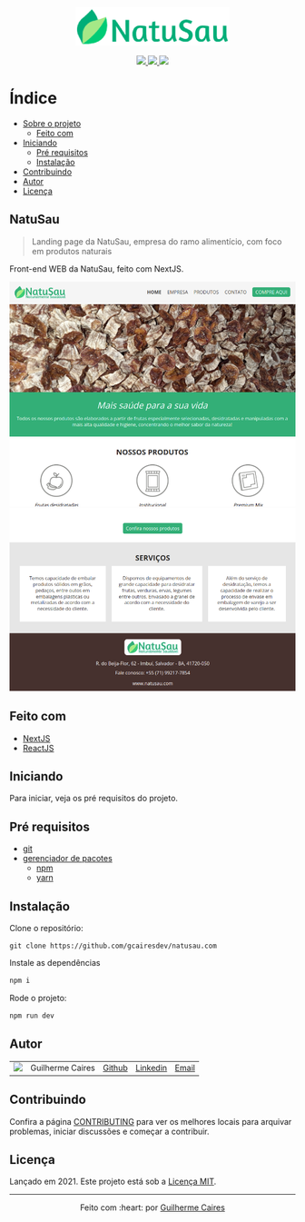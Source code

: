 <p align="center">
    <img src=".github/img/logo.png"></img>
</p>

<p align="center">
    <a href="https://github.com/gcairesdev/natusau.com">
        <img src="https://img.shields.io/github/languages/code-size/gcairesdev/natusau.com?color=00ae78&style=for-the-badge"></img>
    </a>
    <a href="https://github.com/gcairesdev/natusau.com/blob/master/LICENSE.md">
        <img src="https://img.shields.io/github/languages/top/gcairesdev/natusau.com?color=00cc76&style=for-the-badge"></img>
    </a>
    <a href="https://github.com/gcairesdev/natusau.com">
        <img src="https://img.shields.io/github/license/gcairesdev/natusau.com?color=00ae78&style=for-the-badge"></img>
    </a>
</p>

# Índice

* [Sobre o projeto](#natusau)
    * [Feito com](#feito-com)
* [Iniciando](#iniciando)
    * [Pré requisitos](#pré-requisitos)
    * [Instalação](#instalação)
* [Contribuindo](#contribuindo)
* [Autor](#autor)
* [Licença](#licença)

## NatuSau
> Landing page da NatuSau, empresa do ramo alimentício, com foco em produtos naturais

Front-end WEB da NatuSau, feito com NextJS.

<img src=".github/img/1.png"></img>
<img src=".github/img/2.png"></img>

## Feito com
* [NextJS](#)
* [ReactJS](#)

## Iniciando

Para iniciar, veja os pré requisitos do projeto.

## Pré requisitos
* [git](https://git-scm.com/)
* [gerenciador de pacotes](#)
    * [npm](https://nodejs.org/en/)
    * [yarn](https://yarnpkg.com/)

## Instalação

Clone o repositório:

```git
git clone https://github.com/gcairesdev/natusau.com
```

Instale as dependências

```sh
npm i
```

Rode o projeto:

```sh
npm run dev
```

## Autor

|                |                  |          |            |         |
|----------------|------------------|----------|------------|---------|
| ![][githubImg] | Guilherme Caires | [Github] | [Linkedin] | [Email] |

## Contribuindo

Confira a página [CONTRIBUTING](./CONTRIBUTING.md) para ver os melhores locais
para arquivar problemas, iniciar discussões e começar a contribuir.

## Licença

Lançado em 2021.
Este projeto está sob a [Licença MIT](./LICENSE.md).

---

<p align="center">
    Feito com :heart: por <a href="https://github.com/gcairesdev">Guilherme Caires</a>
</p>

<!-- Markdown link & img dfn's -->
[Github]: https://github.com/gcairesdev
[GithubImg]: https://avatars.githubusercontent.com/u/54117888?s=100
[Linkedin]: https://linkedin.com/in/guilherme-caires/
[Email]: contatogcaires@gmail.com